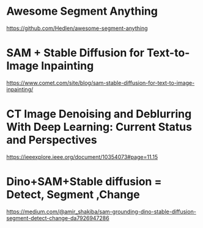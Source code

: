 # Awesome Segment Anything
https://github.com/Hedlen/awesome-segment-anything

# SAM + Stable Diffusion for Text-to-Image Inpainting
https://www.comet.com/site/blog/sam-stable-diffusion-for-text-to-image-inpainting/

# CT Image Denoising and Deblurring With Deep Learning: Current Status and Perspectives
https://ieeexplore.ieee.org/document/10354073#page=11.15

# Dino+SAM+Stable diffusion = Detect, Segment ,Change
https://medium.com/@amir_shakiba/sam-grounding-dino-stable-diffusion-segment-detect-change-da7926947286
